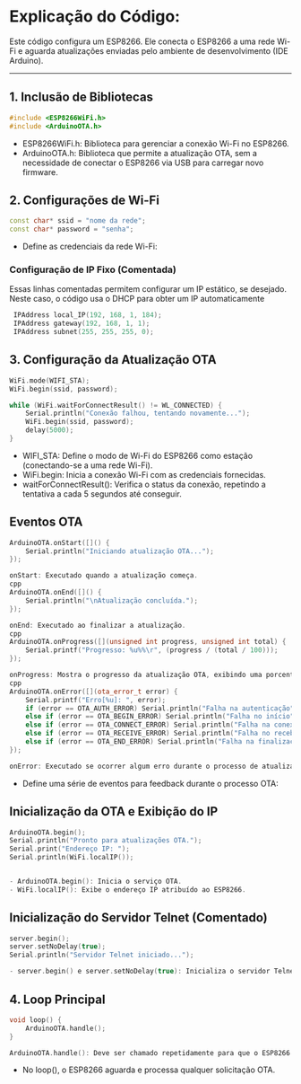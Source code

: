 # Explicação do Código:

Este código configura um ESP8266. Ele conecta o ESP8266 a uma rede Wi-Fi e aguarda atualizações enviadas pelo ambiente de desenvolvimento (IDE Arduino).

---

## 1. Inclusão de Bibliotecas

``` c++
#include <ESP8266WiFi.h>
#include <ArduinoOTA.h>
```

- ESP8266WiFi.h: Biblioteca para gerenciar a conexão Wi-Fi no ESP8266.
- ArduinoOTA.h: Biblioteca que permite a atualização OTA, sem a necessidade de conectar o ESP8266 via USB para carregar novo firmware.

## 2. Configurações de Wi-Fi


``` c++
const char* ssid = "nome da rede";
const char* password = "senha";
```
- Define as credenciais da rede Wi-Fi:

### Configuração de IP Fixo (Comentada)
Essas linhas comentadas permitem configurar um IP estático, se desejado. Neste caso, o código usa o DHCP para obter um IP automaticamente
```c++
 IPAddress local_IP(192, 168, 1, 184);
 IPAddress gateway(192, 168, 1, 1);
 IPAddress subnet(255, 255, 255, 0);
``` 

## 3. Configuração da Atualização OTA

```c++
WiFi.mode(WIFI_STA);
WiFi.begin(ssid, password);

while (WiFi.waitForConnectResult() != WL_CONNECTED) {
    Serial.println("Conexão falhou, tentando novamente...");
    WiFi.begin(ssid, password);
    delay(5000);
}
```


- WIFI_STA: Define o modo de Wi-Fi do ESP8266 como estação (conectando-se a uma rede Wi-Fi).
- WiFi.begin: Inicia a conexão Wi-Fi com as credenciais fornecidas.
- waitForConnectResult(): Verifica o status da conexão, repetindo a tentativa a cada 5 segundos até conseguir.

## Eventos OTA
``` c++
ArduinoOTA.onStart([]() {
    Serial.println("Iniciando atualização OTA...");
});

onStart: Executado quando a atualização começa.
cpp
ArduinoOTA.onEnd([]() {
    Serial.println("\nAtualização concluída.");
});

onEnd: Executado ao finalizar a atualização.
cpp
ArduinoOTA.onProgress([](unsigned int progress, unsigned int total) {
    Serial.printf("Progresso: %u%%\r", (progress / (total / 100)));
});

onProgress: Mostra o progresso da atualização OTA, exibindo uma porcentagem no console Serial.
cpp
ArduinoOTA.onError([](ota_error_t error) {
    Serial.printf("Erro[%u]: ", error);
    if (error == OTA_AUTH_ERROR) Serial.println("Falha na autenticação");
    else if (error == OTA_BEGIN_ERROR) Serial.println("Falha no início");
    else if (error == OTA_CONNECT_ERROR) Serial.println("Falha na conexão");
    else if (error == OTA_RECEIVE_ERROR) Serial.println("Falha no recebimento");
    else if (error == OTA_END_ERROR) Serial.println("Falha na finalização");
});

onError: Executado se ocorrer algum erro durante o processo de atualização OTA. Mostra mensagens de erro específicas conforme o tipo.
```

- Define uma série de eventos para feedback durante o processo OTA:


## Inicialização da OTA e Exibição do IP
```c++
ArduinoOTA.begin();
Serial.println("Pronto para atualizações OTA.");
Serial.print("Endereço IP: ");
Serial.println(WiFi.localIP());


- ArduinoOTA.begin(): Inicia o serviço OTA.
- WiFi.localIP(): Exibe o endereço IP atribuído ao ESP8266.
```

## Inicialização do Servidor Telnet (Comentado)
```c++
server.begin();
server.setNoDelay(true);
Serial.println("Servidor Telnet iniciado...");

- server.begin() e server.setNoDelay(true): Inicializa o servidor Telnet, que está comentado aqui, mas pode ser útil para controle remoto via Telnet.
```

## 4. Loop Principal

```c++
void loop() {
    ArduinoOTA.handle();
}

ArduinoOTA.handle(): Deve ser chamado repetidamente para que o ESP8266 fique ouvindo atualizações OTA.
```
- No loop(), o ESP8266 aguarda e processa qualquer solicitação OTA.